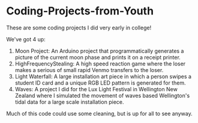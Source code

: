 # Coding-Projects-from-Youth

These are some coding projects I did very early in college!

We've got 4 up:

1. Moon Project: An Arduino project that programmatically generates a picture of the current moon phase and prints it on a receipt printer.
2. HighFrequencyStealing: A high speed reaction game where the loser makes a serious of small rapid Venmo transfers to the loser.
3. Light Waterfall: A large installation art piece in which a person swipes a student ID card and a unique RGB LED pattern is generated for them.
4. Waves: A project I did for the Lux Light Festival in Wellington New Zealand where I simulated the movement of waves based Wellington's tidal data for a large scale installation piece.

Much of this code could use some cleaning, but is up for all to see anyway.

